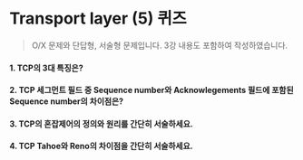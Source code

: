 # Transport layer (5) 퀴즈

> O/X 문제와 단답형, 서술형 문제입니다. 3강 내용도 포함하여 작성하였습니다.

#### 1. TCP의 3대 특징은?


#### 2. TCP 세그먼트 필드 중 Sequence number와 Acknowlegements 필드에 포함된 Sequence number의 차이점은?


#### 3. TCP의 혼잡제어의 정의와 원리를 간단히 서술하세요.


#### 4. TCP Tahoe와 Reno의 차이점을 간단히 서술하세요.
 
